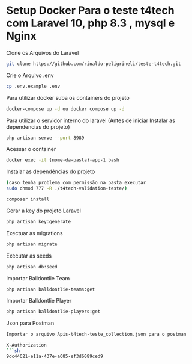 # Setup Docker Para o teste t4tech com Laravel 10, php 8.3 , mysql e Nginx



Clone os Arquivos do Laravel
```sh
git clone https://github.com/rinaldo-peligrineli/teste-t4tech.git
```

Crie o Arquivo .env
```sh
cp .env.example .env
```

Para utilizar docker suba os containers do projeto
```sh
docker-compose up -d ou docker compose up -d 
```

Para utilizar o servidor interno do laravel (Antes de iniciar Instalar as dependencias do projeto)
```sh
php artisan serve --port 8989
```

Acessar o container
```sh
docker exec -it {nome-da-pasta}-app-1 bash
```

Instalar as dependências do projeto
```sh
(caso tenha problema com permissão na pasta executar 
sudo chmod 777 -R ./t4tech-validation-teste/)

composer install
```

Gerar a key do projeto Laravel
```sh
php artisan key:generate
```

Exectuar as migrations
```sh
php artisan migrate
```

Executar as seeds
```sh
php artisan db:seed
```

Importar Balldontlie Team 
```sh
php artisan balldontlie-teams:get
```

Importar Balldontlie Player 
```sh
php artisan balldontlie-players:get
```

Json para Postman
```sh
Importar o arquivo Apis-t4tech-teste_collection.json para o postman

X-Authorization
```sh
9dc44621-e11a-437e-a685-ef3d6089ced9
